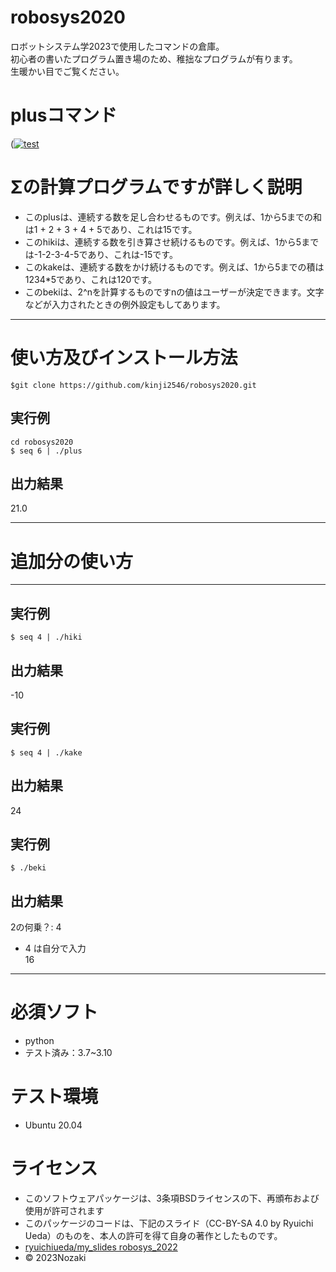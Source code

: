# robosys2020  
ロボットシステム学2023で使用したコマンドの倉庫。  
初心者の書いたプログラム置き場のため、稚拙なプログラムが有ります。  
生暖かい目でご覧ください。   
# plusコマンド  
([![test](https://github.com/kinji2546/robosys2020/actions/workflows/test.yml/badge.svg)](https://github.com/kinji2546/robosys2020/actions/workflows/test.yml)


# Σの計算プログラムですが詳しく説明  
* このplusは、連続する数を足し合わせるものです。例えば、1から5までの和は1 + 2 + 3 + 4 + 5であり、これは15です。  
* このhikiは、連続する数を引き算させ続けるものです。例えば、1から5までは-1-2-3-4-5であり、これは-15です。  
* このkakeは、連続する数をかけ続けるものです。例えば、1から5までの積は1234*5であり、これは120です。  
* このbekiは、2^nを計算するものですnの値はユーザーが決定できます。文字などが入力されたときの例外設定もしてあります。   

***
# 使い方及びインストール方法  
`$git clone https://github.com/kinji2546/robosys2020.git`  
## 実行例  
`cd robosys2020`  
`$ seq 6 | ./plus`  

## 出力結果  
21.0  

***

# 追加分の使い方  
***  
## 実行例  
`$ seq 4 | ./hiki`  
## 出力結果   
-10  
## 実行例  
`$ seq 4 | ./kake`  
## 出力結果  
24  
## 実行例  
`$ ./beki`    
## 出力結果  
2の何乗？: 4  
* 4 は自分で入力    
16  
***

# 必須ソフト  
* python  
* テスト済み：3.7~3.10  

# テスト環境  
* Ubuntu 20.04  
  
# ライセンス  
* このソフトウェアパッケージは、3条項BSDライセンスの下、再頒布および使用が許可されます  
* このパッケージのコードは、下記のスライド（CC-BY-SA 4.0 by Ryuichi Ueda）のものを、本人の許可を得て自身の著作としたものです。  
* [ryuichiueda/my_slides robosys_2022](https://github.com/ryuichiueda/my_slides/tree/master/robosys_2022)  
* © 2023Nozaki  
